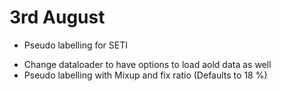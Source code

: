 # 3rd August

* Pseudo labelling for SETI
 - Change dataloader to have options to load aold data as well
 - Pseudo labelling with Mixup and fix ratio (Defaults to 18 %)